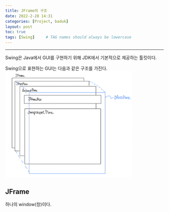 ```yaml
---
title: JFrame의 구조
date: 2022-2-28 14:31
categories: [Project, baduk]
layout: post
toc: true
tags: [Swing]     # TAG names should always be lowercase
---
```

- - -

Swing은 Java에서 GUI를 구현하기 위해 JDK에서 기본적으로 제공하는 툴킷이다.

Swing으로 표현하는 GUI는 다음과 같은 구조를 가진다.    
<img src="/assets/img/JFrame/structure.png" width="80%" heigth="80%" alt="structure">

## JFrame
하나의 window(창)이다. 
